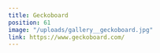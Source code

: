 ```yaml
---
title: Geckoboard
position: 61
image: "/uploads/gallery__geckoboard.jpg"
link: https://www.geckoboard.com/
---
```


